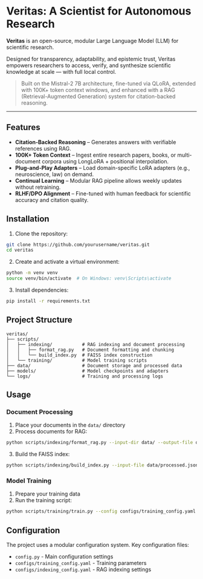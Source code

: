 # Veritas: A Scientist for Autonomous Research

**Veritas** is an open-source, modular Large Language Model (LLM) for scientific research.  

Designed for transparency, adaptability, and epistemic trust, Veritas empowers researchers to access, verify, and synthesize scientific knowledge at scale — with full local control.

> Built on the Mistral-2 7B architecture, fine-tuned via QLoRA, extended with 100K+ token context windows, and enhanced with a RAG (Retrieval-Augmented Generation) system for citation-backed reasoning.

---

## Features

- **Citation-Backed Reasoning** – Generates answers with verifiable references using RAG.
- **100K+ Token Context** – Ingest entire research papers, books, or multi-document corpora using LongLoRA + positional interpolation.
- **Plug-and-Play Adapters** – Load domain-specific LoRA adapters (e.g., neuroscience, law) on demand.
- **Continual Learning** – Modular RAG pipeline allows weekly updates without retraining.
- **RLHF/DPO Alignment** – Fine-tuned with human feedback for scientific accuracy and citation quality.

## Installation

1. Clone the repository:
```bash
git clone https://github.com/yourusername/veritas.git
cd veritas
```

2. Create and activate a virtual environment:
```bash
python -m venv venv
source venv/bin/activate  # On Windows: venv\Scripts\activate
```

3. Install dependencies:
```bash
pip install -r requirements.txt
```

## Project Structure

```
veritas/
├── scripts/
│   ├── indexing/           # RAG indexing and document processing
│   │   ├── format_rag.py   # Document formatting and chunking
│   │   └── build_index.py  # FAISS index construction
│   └── training/           # Model training scripts
├── data/                   # Document storage and processed data
├── models/                 # Model checkpoints and adapters
└── logs/                   # Training and processing logs
```

## Usage

### Document Processing

1. Place your documents in the `data/` directory
2. Process documents for RAG:
```bash
python scripts/indexing/format_rag.py --input-dir data/ --output-file data/processed.json
```

3. Build the FAISS index:
```bash
python scripts/indexing/build_index.py --input-file data/processed.json
```

### Model Training

1. Prepare your training data
2. Run the training script:
```bash
python scripts/training/train.py --config configs/training_config.yaml
```

## Configuration

The project uses a modular configuration system. Key configuration files:

- `config.py` - Main configuration settings
- `configs/training_config.yaml` - Training parameters
- `configs/indexing_config.yaml` - RAG indexing settings
